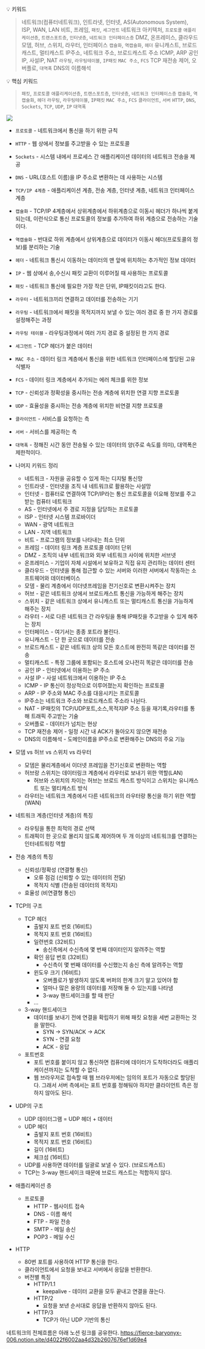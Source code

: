 
  
💡 키워드

> 네트워크(컴퓨터네트워크), 인트라넷, 인터넷, AS(Autonomous System), ISP, WAN, LAN
> 비트, 프레임, `패킷`, `세그먼트`
> 네트워크 아키텍처, `프로토콜`
> `애플리케이션층`, `트랜스포트층`, `인터넷층`, `네트워크 인터페이스층`
> DMZ, 온프레미스, 클라우드
> 모뎀, 허브, 스위치, 라우터, 인터페이스
> `캡슐화`, `역캡슐화`, `헤더`
> 유니캐스트, 브로드캐스트, 멀티캐스트
> IP주소, 네트워크 주소, 브로드캐스트 주소
> ICMP, ARP
> 공인IP, 사설IP, NAT
> `라우팅`, `라우팅테이블`, `IP패킷`
> `MAC 주소`, `FCS`
> TCP 재전송 제어, 오버플로, `대역폭`
> DNS의 이름해석


💡 핵심 키워드

> `패킷`, `프로토콜`
> `애플리케이션층`, `트랜스포트층`, `인터넷층`, `네트워크 인터페이스층`
> `캡슐화`, `역캡슐화`, `헤더`
> `라우팅`, `라우팅테이블`, `IP패킷`
> `MAC 주소`, `FCS`
> `클라이언트`, `서버`
> `HTTP`, `DNS`, `Sockets`, `TCP`, `UDP`, `IP`
> `대역폭`


![](https://velog.velcdn.com/images/dataliteracy/post/b3f5ae5a-2691-4a05-a918-b07eb6c4291a/image.png)

- `프로토콜` - 네트워크에서 통신을 하기 위한 규칙
- `HTTP` - 웹 상에서 정보를 주고받을 수 있는 프로토콜
- `Sockets` - 시스템 내에서 프로세스 간 애플리케이션 데이터의 네트워크 전송을 제공
- `DNS` - URL(호스트 이름)을 IP 주소로 변환하는 데 사용하는 시스템
- `TCP/IP 4계층` - 애플리케이션 계층, 전송 계층, 인터넷 계층, 네트워크 인터페이스 계층
- `캡슐화` - TCP/IP 4계층에서 상위계층에서 하위계층으로 이동시 헤더가 하나씩 붙게 되는데, 이런식으로 통신 프로토콜의 정보를 추가하여 하위 계층으로 전송하는 기술이다.
- `역캡슐화` - 반대로 하위 계층에서 상위계층으로 데이터가 이동시 헤더(프로토콜의 정보)를 분리하는 기술
- `헤더` - 네트워크 통신시 이동하는 데이터의 맨 앞에 위치하는 추가적인 정보 데이터
- `IP` - 웹 상에서 송,수신시 패킷 교환이 이루어질 때 사용하는 프로토콜
- `패킷` - 네트워크 통신에 필요한 가장 작은 단위, IP패킷이라고도 한다.
- `라우터` - 네트워크끼리 연결하고 데이터를 전송하는 기기
- `라우팅` - 네트워크에서 패킷을 목적지까지 보낼 수 있는 여러 경로 중 한 가지 경로를 설정해주는 과정
- `라우팅 테이블` - 라우팅과정에서 여러 가지 경로 중 설정된 한 가지 경로
- `세그먼트` - TCP 헤더가 붙은 데이터
- `MAC 주소` - 데이터 링크 계층에서 통신을 위한 네트워크 인터페이스에 할당된 고유 식별자
- `FCS` - 데이터 링크 계층에서 추가되는 에러 체크를 위한 정보
- `TCP` - 신뢰성과 정확성을 중시하는 전송 계층에 위치한 연결 지향 프로토콜
- `UDP` - 효율성을 중시하는 전송 계층에 위치한 비연결 지향 프로토콜
- `클라이언트` - 서비스를 요청하는 측
- `서버` - 서비스를 제공하는 측
- `대역폭` - 정해진 시간 동안 전송될 수 있는 데이터의 양(주로 속도를 의미), 대역폭은 제한적이다.

- 나머지 키워드 정리

  - 네트워크 - 자원을 공유할 수 있게 하는 디지털 통신망
  - 인트라넷 - 인터넷을 조직 내 네트워크로 활용하는 사설망
  - 인터넷 - 컴퓨터로 연결하여 TCP/IP라는 통신 프로토콜을 이요해 정보를 주고받는 컴퓨터 네트워크
  - AS - 인터넷에서 주 경로 지정을 담당하는 프로토콜
  - ISP - 인터넷 시스템 프로바이더
  - WAN - 광역 네트워크
  - LAN - 지역 네트워크
  - 비트 - 프로그램의 정보를 나타내는 최소 단위
  - 프레임 - 데이터 링크 계층 프로토콜 데이터 단위
  - DMZ - 조직의 내부 네트워크와 외부 네트워크 사이에 위치한 서브넷
  - 온프레미스 - 기업이 자체 시설에서 보유하고 직접 유지 관리하는 데이터 센터
  - 클라우드 - 인터넷을 통해 접근할 수 있는 서버와 이러한 서버에서 작동하는 소프트웨어와 데이터베이스
  - 모뎀 - 물리 계층에서 이더넷프레임을 전기신호로 변환시켜주는 장치
  - 허브 - 같은 네트워크 상에서 브로드캐스트 통신을 가능하게 해주는 장치
  - 스위치 - 같은 네트워크 상에서 유니캐스트 또는 멀티캐스트 통신을 가능하게 해주는 장치
  - 라우터 - 서로 다른 네트워크 간 라우팅을 통해 IP패킷을 주고받을 수 있게 해주는 장치
  - 인터페이스 - 여기서는 종종 포트라 불린다.
  - 유니캐스트 - 단 한 곳으로 데이터를 전송
  - 브로드캐스트 - 같은 네트워크 상의 모든 호스트에 완전히 똑같은 데이터를 전송
  - 멀티캐스트 - 특정 그룹에 포함되는 호스트에 오나전히 똑같은 데이터를 전송
  - 공인 IP - 인터넷에서 이용하는 IP 주소
  - 사설 IP - 사설 네트워크에서 이용하는 IP 주소
  - ICMP - IP 통신이 정상적으로 이루어졌는지 확인하는 프로토콜
  - ARP - IP 주소와 MAC 주소를 대응시키는 프로토콜
  - IP주소는 네트워크 주소와 브로드캐스트 주소라 나뉜다.
  - NAT - IP패킷의 TCP/UDP포트,소스,목적지IP 주소 등을 재기록,라우터를 통해 트래픽 주고받는 기술
  - 오버플로 - 데이터가 넘치는 현상
  - TCP 재전송 제어 - 일정 시간 내 ACK가 돌아오지 않으면 재전송
  - DNS의 이름해석 - 도메인이름을 IP주소로 변환해주는 DNS의 주요 기능

- 모뎀 vs 허브 vs 스위치 vs 라우터

  - 모뎀은 물리계층에서 이더넷 프레임을 전기신호로 변환하는 역할
  - 허브랑 스위치는 데이터링크 계층에서 라우터로 보내기 위한 역할(LAN)
    - 허브와 스위치의 차이는 허브는 브로드 캐스트 방식이고 스위치는 유니캐스트 또는 멀티캐스트 방식
  - 라우터는 네트워크 계층에서 다른 네트워크의 라우터랑 통신을 하기 위한 역할(WAN)

- 네트워크 계층(인터넷 계층)의 특징
  - 라우팅을 통한 최적의 경로 선택
  - 트래픽이 한 곳으로 몰리지 않도록 제어하며 두 개 이상의 네트워크를 연결하는 인터네트워킹 역할
- 전송 계층의 특징
  - 신뢰성/정확성 (연결형 통신)
    - 오류 점검 (신뢰할 수 있는 데이터의 전달)
    - 목적지 식별 (전송된 데이터의 목적지)
  - 효율성 (비연결형 통신)
- TCP의 구조

  - TCP 헤더
    - 출발지 포트 번호 (16비트)
    - 목적지 포트 번호 (16비트)
    - 일련번호 (32비트)
      - 송신측에서 수신측에 몇 번째 데이터인지 알려주는 역할
    - 확인 응답 번호 (32비트)
      - 수신측이 몇 번째 데이터를 수신했는지 송신 측에 알려주는 역할
    - 윈도우 크기 (16비트)
      - 오버플로가 발생하지 않도록 버퍼의 한계 크기 알고 있어야 함
      - 얼마나 많은 용량의 데이터를 저장해 둘 수 있는지를 나타냄
      - 3-way 핸드세이크를 할 때 판단
    - …
  - 3-way 핸드세이크
    - 데이터를 보내기 전에 연결을 확립하기 위해 패킷 요청을 세번 교환하는 것을 말한다.
      - SYN → SYN/ACK → ACK
      - SYN - 연결 요청
      - ACK - 응답
  - 포트번호
    - 포트 번호를 붙이지 않고 통신하면 컴퓨터에 데이터가 도착하더라도 애플리케이션까지는 도착할 수 없다.
    - 웹 브라우저로 접속할 때 웹 브라우저에는 임의의 포트가 자동으로 할당된다. 그래서 서버 측에서는 포트 번호를 정해둬야 하지만 클라이언트 측은 정하지 않아도 된다.

- UDP의 구조
  - UDP 데이터그램 = UDP 헤더 + 데이터
  - UDP 헤더
    - 출발지 포트 번호 (16비트)
    - 목적지 포트 번호 (16비트)
    - 길이 (16비트)
    - 체크섬 (16비트)
  - UDP를 사용하면 데이터를 일괄로 보낼 수 있다. (브로드캐스트)
  - TCP는 3-way 핸드세이크 때문에 브로드 캐스트는 적합하지 않다.
- 애플리케이션 층
  - 프로토콜
    - HTTP - 웹사이트 접속
    - DNS - 이름 해석
    - FTP - 파일 전송
    - SMTP - 메일 송신
    - POP3 - 메일 수신
- HTTP
  - 80번 포트를 사용하여 HTTP 통신을 한다.
  - 클라이언트에서 요청을 보내고 서버에서 응답을 반환한다.
  - 버전별 특징
    - HTTP/1.1
      - keepalive - 데이터 교환을 모두 끝내고 연결을 끊는다.
    - HTTP/2
      - 요청을 보낸 순서대로 응답을 반환하지 않아도 된다.
    - HTTP/3
      - TCP가 아닌 UDP 기반의 통신

네트워크의 전체흐름은 아래 노션 링크를 공유한다.
https://fierce-baryonyx-006.notion.site/d4022f6002aa4d32b2607676ef1d69e4
